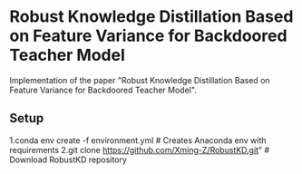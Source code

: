 # Robust Knowledge Distillation Based on Feature Variance for Backdoored Teacher Model
Implementation of the paper "Robust Knowledge Distillation Based on Feature Variance for Backdoored Teacher Model".
## Setup
  1.conda env create -f environment.yml # Creates Anaconda env with requirements
  2.git clone https://github.com/Xming-Z/RobustKD.git" # Download RobustKD repository
